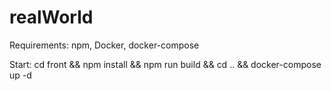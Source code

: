 # realWorld

Requirements: npm, Docker, docker-compose

Start:
cd front && npm install && npm run build && cd .. && docker-compose up -d
